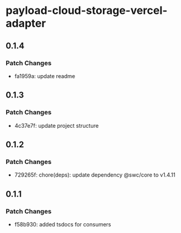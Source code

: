# payload-cloud-storage-vercel-adapter

## 0.1.4

### Patch Changes

- fa1959a: update readme

## 0.1.3

### Patch Changes

- 4c37e7f: update project structure

## 0.1.2

### Patch Changes

- 729265f: chore(deps): update dependency @swc/core to v1.4.11

## 0.1.1

### Patch Changes

- f58b930: added tsdocs for consumers
